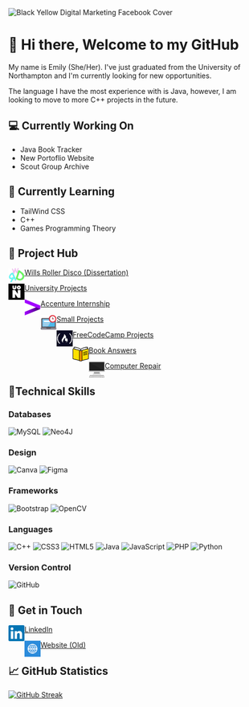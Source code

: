 ![Black   Yellow Digital Marketing Facebook Cover](https://github.com/EmilyF99/EmilyF99/assets/72047699/1d86b7c1-0ead-44b5-a250-cf4e48f26c65)

# 👋 Hi there, Welcome to my GitHub
  My name is Emily (She/Her). 
  I've just graduated from the University of Northampton and I'm currently looking for new opportunities. 
  
  The language I have the most experience with is Java, however, I am looking to move to more C++ projects in the future.

## 💻 Currently Working On
  - Java Book Tracker
  - New Portoflio Website
  - Scout Group Archive 

## 🌱 Currently Learning
  - TailWind CSS
  - C++
  - Games Programming Theory
    
## 🎉 Project Hub

<a href="https://github.com/WRDDissertationProject"><img align="left" src="https://github.com/EmilyF99/EmilyF99/blob/main/images/WRD%20Logo.png?raw=true" width="32px"/></a>
[Wills Roller Disco (Dissertation)](https://github.com/WRDDissertationProject)

<a href="https://github.com/emilyf99UniversityProjects"><img align="left" src="https://raw.githubusercontent.com/EmilyF99/EmilyF99/main/images/PYG9GWrf_400x400.png" width="32px"/></a>
[University Projects](https://github.com/emilyf99UniversityProjects)

<a href="https://github.com/EmilyF99/Accenture-TAG-Internship-2022"><img align="left" src="https://github.com/EmilyF99/EmilyF99/blob/main/images/6128893.png?raw=true" width="32px"/></a>
[Accenture Internship](https://github.com/EmilyF99/Accenture-TAG-Internship-2022)

<a href="https://github.com/emilyf99SmallProjects"><img align="left" src="https://raw.githubusercontent.com/EmilyF99/EmilyF99/main/images/17959096101580282642-512.png"  width="32px"/></a>
[Small Projects](https://github.com/emilyf99SmallProjects)

<a href="https://github.com/emilyf99FreeCodeCampProjects"><img align="left" src="https://raw.githubusercontent.com/EmilyF99/EmilyF99/main/images/download (1).png"  width="32px"/></a>
[FreeCodeCamp Projects](https://github.com/emilyf99FreeCodeCampProjects)

<a href="https://github.com/emilyf99BookQuestions"><img align="left" src="https://raw.githubusercontent.com/EmilyF99/EmilyF99/main/images/images.png"  width="32px"/></a>
[Book Answers](https://github.com/emilyf99BookQuestions)

<a href="https://github.com/emilyf99ComputerBuildsAndRepairs"><img align="left" src="https://raw.githubusercontent.com/EmilyF99/EmilyF99/main/images/desktop-computer_1f5a5-fe0f.png"  width="32px"/></a>
[Computer Repair](https://github.com/emilyf99ComputerBuildsAndRepairs)

## 💼Technical Skills

  ### Databases
  ![MySQL](https://img.shields.io/badge/mysql-%2300f.svg?style=for-the-badge&logo=mysql&logoColor=white)
  ![Neo4J](https://img.shields.io/badge/Neo4j-008CC1?style=for-the-badge&logo=neo4j&logoColor=white)

  ### Design 
  ![Canva](https://img.shields.io/badge/Canva-%2300C4CC.svg?style=for-the-badge&logo=Canva&logoColor=white)
  ![Figma](https://img.shields.io/badge/figma-%23F24E1E.svg?style=for-the-badge&logo=figma&logoColor=white)

  ### Frameworks
  ![Bootstrap](https://img.shields.io/badge/bootstrap-%238511FA.svg?style=for-the-badge&logo=bootstrap&logoColor=white)
  ![OpenCV](https://img.shields.io/badge/opencv-%23white.svg?style=for-the-badge&logo=opencv&logoColor=white)

  ### Languages
  ![C++](https://img.shields.io/badge/c++-%2300599C.svg?style=for-the-badge&logo=c%2B%2B&logoColor=white)
  ![CSS3](https://img.shields.io/badge/css3-%231572B6.svg?style=for-the-badge&logo=css3&logoColor=white)
  ![HTML5](https://img.shields.io/badge/html5-%23E34F26.svg?style=for-the-badge&logo=html5&logoColor=white)
  ![Java](https://img.shields.io/badge/java-%23ED8B00.svg?style=for-the-badge&logo=openjdk&logoColor=white)
  ![JavaScript](https://img.shields.io/badge/javascript-%23323330.svg?style=for-the-badge&logo=javascript&logoColor=%23F7DF1E)
  ![PHP](https://img.shields.io/badge/php-%23777BB4.svg?style=for-the-badge&logo=php&logoColor=white)
  ![Python](https://img.shields.io/badge/python-3670A0?style=for-the-badge&logo=python&logoColor=ffdd54)

  ### Version Control
  ![GitHub](https://img.shields.io/badge/github-%23121011.svg?style=for-the-badge&logo=github&logoColor=white)
  

## :speech_balloon: Get in Touch

<a href="https://www.linkedin.com/in/emily-fletcher-uon/"><img align="left" src="https://raw.githubusercontent.com/EmilyF99/EmilyF99/main/images/LinkedIn_logo_initials.png" alt="EmilyF99 | LinkedIn" width="32px"/></a>
[LinkedIn](https://www.linkedin.com/in/emily-fletcher-uon/)

<a href="https://emilyf99.github.io/"><img align="left" src="https://raw.githubusercontent.com/EmilyF99/EmilyF99/main/images/high+quality+social+social+media+square+website+www+icon-1320192619856305568.png" alt="EmilyF99 | Website" width="32px"/></a>
[Website (Old)](https://emilyf99.github.io/)

  
##  📈 GitHub Statistics 
[![GitHub Streak](http://github-readme-streak-stats.herokuapp.com?user=EmilyF99&theme=dark&background=000000)](https://git.io/streak-stats)

<!--[![Top Languages](https://github-readme-stats.vercel.app/api/top-langs/?username=EmilyF99&layout=compact&theme=dark&background=000000)](https://github.com/EmilyF99)-->
